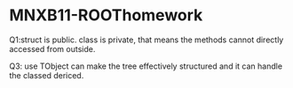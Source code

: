 # MNXB11-ROOThomework
Q1:struct is public. class is private, that means the methods cannot directly accessed from outside.

Q3: use TObject can make the tree effectively structured and it can handle the classed dericed.